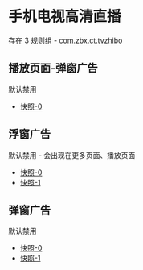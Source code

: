 # 手机电视高清直播

存在 3 规则组 - [com.zbx.ct.tvzhibo](/src/apps/com.zbx.ct.tvzhibo.ts)

## 播放页面-弹窗广告

默认禁用

- [快照-0](https://i.gkd.li/import/13739932)

## 浮窗广告

默认禁用 - 会出现在更多页面、播放页面

- [快照-0](https://i.gkd.li/import/13740079)
- [快照-1](https://i.gkd.li/import/13740126)

## 弹窗广告

默认禁用

- [快照-0](https://i.gkd.li/import/13739951)
- [快照-1](https://i.gkd.li/import/13766516)
